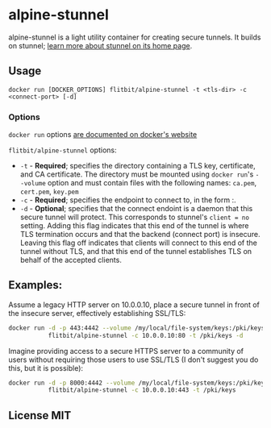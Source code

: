# alpine-stunnel

alpine-stunnel is a light utility container for creating secure tunnels. It builds on stunnel; [learn more about stunnel on its home page](https://www.stunnel.org/index.html).

## Usage

`docker run [DOCKER_OPTIONS] flitbit/alpine-stunnel -t <tls-dir> -c <connect-port> [-d]`

### Options

`docker run` options [are documented on docker's website](https://docs.docker.com/engine/reference/commandline/run/)

`flitbit/alpine-stunnel` options:

* `-t`   - **Required**; specifies the directory containing a TLS key, certificate, and CA certificate. The directory must be mounted using `docker run`'s `--volume` option and must contain files with the following names: `ca.pem`, `cert.pem`, `key.pem`
* `-c`   - **Required**; specifies the endpoint to connect to, in the form <host>:<port>.
* `-d`   - **Optional**; specifies that the connect endoint is a daemon that this secure tunnel will protect. This corresponds to stunnel's `client = no` setting. Adding this flag indicates that this end of the tunnel is where TLS termination occurs and that the backend (connect port) is insecure. Leaving this flag off indicates that clients will connect to this end of the tunnel without TLS, and that this end of the tunnel establishes TLS on behalf of the accepted clients.

## Examples:

Assume a legacy HTTP server on 10.0.0.10, place a secure tunnel in front of the insecure server, effectively establishing SSL/TLS:

```bash
docker run -d -p 443:4442 --volume /my/local/file-system/keys:/pki/keys \
           flitbit/alpine-stunnel -c 10.0.0.10:80 -t /pki/keys -d
```

Imagine providing access to a secure HTTPS server to a community of users without requiring those users to use SSL/TLS (I don't suggest you do this, but it is possible):

```bash
docker run -d -p 8000:4442 --volume /my/local/file-system/keys:/pki/keys \
           flitbit/alpine-stunnel -c 10.0.0.10:443 -t /pki/keys
```

## License MIT